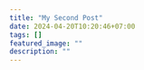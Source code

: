 ```yaml
---
title: "My Second Post"
date: 2024-04-20T10:20:46+07:00
tags: []
featured_image: ""
description: ""
---
```

